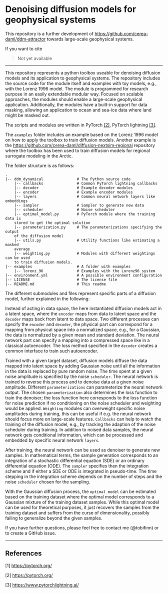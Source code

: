 Denoising diffusion models for geophysical systems
==================================================

This repository is a further development of 
https://github.com/cerea-daml/ddm-attractor towards large-scale geophysical 
systems.

If you want to cite 

> Not yet available

--------

This repository represents a python toolbox useable for denoising diffusion 
models and its application to geophysical systems.
The repository includes the source code for the module itself and examples with 
toy models, e.g., with the Lorenz 1996 model.
The module is programmed for research purpose in an easily extendable modular 
way.
Focused on scalable approaches, the modules should enable a large-scale 
geophysical application.
Additionally, the modules have a built-in support for data masking, allowing an 
application to ocean and sea-ice data where land might be masked out.

The scripts and modules are written in PyTorch [[2]](#2), 
PyTorch lightning [[3]](#3).

The `examples` folder includes an example based on the Lorenz 1996 model on how 
to apply the toolbox to train diffusion models. 
Another example is the https://github.com/cerea-daml/diffusion-nextsim-regional 
repository where the toolbox has been used to train diffusion models for 
regional surrogate modeling in the Arctic.

The folder structure is as follows:
```
.
|-- ddm_dynamical               # The Python source code
    |-- callbacks               # Common PyTorch lightning callbacks
    |-- decoder                 # Example decoder modules
    |-- encoder                 # Example encoder modules
    |-- layers                  # Common neural network layers like embeddings
    |-- sampler                 # Sampler to generate new data
    |-- scheduler               # Noise scheduler
    |-- optimal_model.py        # PyTorch module where the training data is 
    stored to get the optimal solution
    |-- parameterization.py     # The parameterizations specifying the output 
    of the diffusion model
    |-- utils.py                # Utility functions like estimating a masked 
    average
    |-- weighting.py            # Modules with different weightings can be used 
    to train diffusion models.
|-- examples                    # A folder with examples
    |-- lorenz_96               # Examples with the Lorenz96 system
|-- environment.yml             # A possible environment configuration
|-- LICENSE                     # The license file
|-- README.md                   # This readme
```
The different submodules and files represent specific parts of a diffusion
model, further explained in the following:

Instead of acting in data space, the here instantiated diffusion models act in a
latent space, where the `encoder` maps from data to latent space and the 
`decoder` maps back from latent to data space.
Two different processes can specify the `encoder` and `decoder`, the physical 
part can correspond for a mapping from physical space into a normalized space, 
e.g., for a Gaussian, the data is normalized by a given mean and standard
deviation.
The neural network part can specify a mapping into a compressed space like in a
classical autoencoder.
The loss method specified in the `decoder` creates a common interface to train 
such autoencoder.

Trained with a given target dataset, diffusion models diffuse the data mapped 
into latent space by adding Gaussian noise until all the information in the data
is replaced by pure random noise.
The time spent at a given noise amplitude is specified by the noise `scheduler`.
The neural network is trained to reverse this process and to denoise data at a
given noise amplitude.
Different `parameterizations` can parameterize the neural network output.
The chosen `parameterization` also determines the loss function to train the
denoiser; the loss function here corresponds to the loss function for noise
prediction if no conditioning on the noise scheduler and weighting would be
applied.
`Weighting` modules can overweight specific noise amplitudes during training,
this can be useful if e.g. the neural network should focus more on large-scale
features.
`Callbacks` can help to watch the training of the diffusion model, e.g., by
tracking the adaption of the noise scheduler during training.
In addition to noised data samples, the neural network gets conditional
information, which can be processed and embedded by specific neural network
`layers`.

After training, the neural network can be used as denoiser to generate new
samples.
In mathematical terms, the sample generation corresponds to an integration of a
stochastic differential equation (SDE) or an ordinary differential equation
(ODE).
The `sampler` specifies then the integration scheme and if either a SDE or ODE
is integrated in pseudo-time.
The time stepping in the integration scheme depends on the number of steps and
the noise `scheduler` chosen for the sampling.

With the Gaussian diffusion process, the `optimal model` can be estimated based
on the training dataset where the optimal model corresponds to a Gaussian
mixture of the training dataset samples.
While this optimal model can be used for theoretical purposes, it just recovers
the samples from the training dataset and suffers from the curse of
dimensionality, possibly failing to generalize beyond the given samples.

If you have further questions, please feel free to contact me (@tobifinn) or to
create a GitHub issue.

--------
## References
<a id="1">[1]</a> https://pytorch.org/

<a id="2">[2]</a> https://pytorch.org/

<a id="3">[3]</a> https://www.pytorchlightning.ai/
